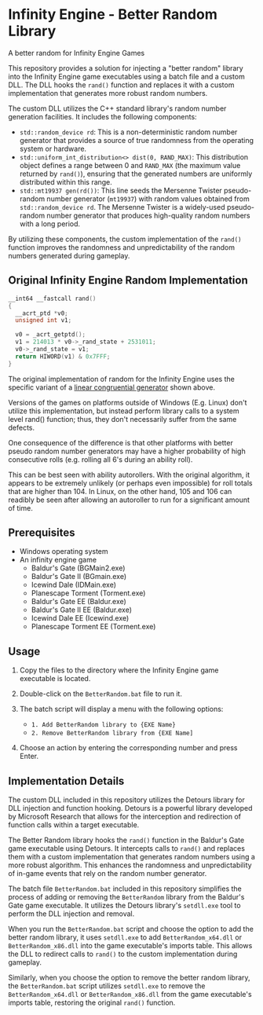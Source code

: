 # Infinity Engine - Better Random Library
A better random for Infinity Engine Games

This repository provides a solution for injecting a "better random" library into the Infinity Engine game executables using a batch file and a custom DLL.
The DLL hooks the `rand()` function and replaces it with a custom implementation that generates more robust random numbers. 

The custom DLL utilizes the C++ standard library's random number generation facilities. It includes the following components:

- `std::random_device rd`: This is a non-deterministic random number generator that provides a source of true randomness from the operating system or hardware.
- `std::uniform_int_distribution<> dist(0, RAND_MAX)`: This distribution object defines a range between 0 and `RAND_MAX` (the maximum value returned by `rand()`), 
  ensuring that the generated numbers are uniformly distributed within this range.
- `std::mt19937 gen(rd())`: This line seeds the Mersenne Twister pseudo-random number generator (`mt19937`) with random values obtained from `std::random_device rd`. 
  The Mersenne Twister is a widely-used pseudo-random number generator that produces high-quality random numbers with a long period.

By utilizing these components, the custom implementation of the `rand()` function improves the randomness and unpredictability of the random numbers generated during gameplay.

## Original Infinity Engine Random Implementation
```C++
__int64 __fastcall rand()
{
  __acrt_ptd *v0;
  unsigned int v1;

  v0 = _acrt_getptd();
  v1 = 214013 * v0->_rand_state + 2531011;
  v0->_rand_state = v1;
  return HIWORD(v1) & 0x7FFF;
}
```

The original implementation of random for the Infinity Engine uses the specific variant of a [linear congruential generator](https://en.wikipedia.org/wiki/Linear_congruential_generator)
shown above.

Versions of the games on platforms outside of Windows (E.g. Linux) don't utilize this implementation, but instead perform library calls to a system level rand() function; thus, they 
don't necessarily suffer from the same defects.

One consequence of the difference is that other platforms with better pseudo random number generators may have a higher probability of high consecutive rolls (e.g. rolling all 6's 
during an ability roll). 

This can be best seen with ability autorollers. With the original algorithm, it appears to be extremely unlikely (or perhaps even impossible) for roll totals that are higher than 104. 
In Linux, on the other hand, 105 and 106 can readibly be seen after allowing an autoroller to run for a significant amount of time. 

## Prerequisites

- Windows operating system
- An infinity engine game
  - Baldur's Gate (BGMain2.exe)
  - Baldur's Gate II (BGmain.exe)
  - Icewind Dale (IDMain.exe)
  - Planescape Torment (Torment.exe)
  - Baldur's Gate EE (Baldur.exe)
  - Baldur's Gate II EE (Baldur.exe)
  - Icewind Dale EE (Icewind.exe)
  - Planescape Torment EE (Torment.exe)

## Usage

1. Copy the files to the directory where the Infinity Engine game executable is located.

2. Double-click on the `BetterRandom.bat` file to run it.

3. The batch script will display a menu with the following options:

   - `1. Add BetterRandom library to {EXE Name}`
   - `2. Remove BetterRandom library from {EXE Name]`

4. Choose an action by entering the corresponding number and press Enter.

## Implementation Details

The custom DLL included in this repository utilizes the Detours library for DLL injection and function hooking. Detours is a powerful library developed by 
Microsoft Research that allows for the interception and redirection of function calls within a target executable.

The Better Random library hooks the `rand()` function in the Baldur's Gate game executable using Detours. It intercepts calls to `rand()` and replaces them with 
a custom implementation that generates random numbers using a more robust algorithm. This enhances the randomness and unpredictability of in-game events that rely 
on the random number generator.

The batch file `BetterRandom.bat` included in this repository simplifies the process of adding or removing the `BetterRandom` library from the Baldur's Gate game executable. 
It utilizes the Detours library's `setdll.exe` tool to perform the DLL injection and removal.

When you run the `BetterRandom.bat` script and choose the option to add the better random library, it uses `setdll.exe` to add `BetterRandom_x64.dll` or `BetterRandom_x86.dll` 
into the game executable's imports table. This allows the DLL to redirect calls to `rand()` to the custom implementation during gameplay.

Similarly, when you choose the option to remove the better random library, the `BetterRandom.bat` script utilizes `setdll.exe` to remove the `BetterRandom_x64.dll` or 
`BetterRandom_x86.dll` from the game executable's imports table, restoring the original `rand()` function.
